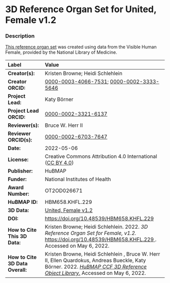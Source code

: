 # 3D Reference Organ Set for United, Female v1.2

### Description
[This reference organ set](https://hubmapconsortium.github.io/ccf/pages/ccf-3d-reference-library.html) was created using data from the Visible Human Female, provided by the National Library of Medicine.

| Label | Value |
| :------------- |:-------------|
| **Creator(s):** | Kristen Browne; Heidi Schlehlein |
| **Creator ORCID:** | [0000-0003-4066-7531](https://orcid.org/0000-0003-4066-7531); [0000-0002-3333-5646](https://orcid.org/0000-0002-3333-5646)|
| **Project Lead:** | Katy B&ouml;rner |
| **Project Lead ORCID:** | [0000-0002-3321-6137](https://orcid.org/0000-0002-3321-6137) |
| **Reviewer(s):** | Bruce W. Herr II | 
| **Reviewer ORCID(s):** | [0000-0002-6703-7647](https://orcid.org/0000-0002-6703-7647) |
| **Date:** | 2022-05-06 |
| **License:** | Creative Commons Attribution 4.0 International ([CC BY 4.0](https://creativecommons.org/licenses/by/4.0/)) |
| **Publisher:** | HuBMAP |
| **Funder:** | National Institutes of Health |
| **Award Number:** | OT2OD026671 |
| **HuBMAP ID:** | HBM658.KHFL.229 |
| **3D Data:** | [United, Female v1.2](https://hubmapconsortium.github.io/ccf-releases/v1.2/models/VH_F_United.glb) |
| **DOI:** | [https://doi.org/10.48539/HBM658.KHFL.229 ](https://doi.org/10.48539/HBM658.KHFL.229) |
| **How to Cite This 3D Data:** |Kristen Browne; Heidi Schlehlein. 2022. *3D Reference Organ Set for Female, v1.2.* [https://doi.org/10.48539/HBM658.KHFL.229 ](https://doi.org/10.48539/HBM658.KHFL.229). Accessed on May 6, 2022. |
| **How to Cite 3D Data Overall:** | Kristen Browne, Heidi Schlehlein , Bruce W. Herr II, Ellen Quardokus, Andreas Bueckle, Katy B&ouml;rner. 2022. [*HuBMAP CCF 3D Reference Object Library*.](https://hubmapconsortium.github.io/ccf/pages/ccf-3d-reference-library.html) Accessed on May 6, 2022. |
